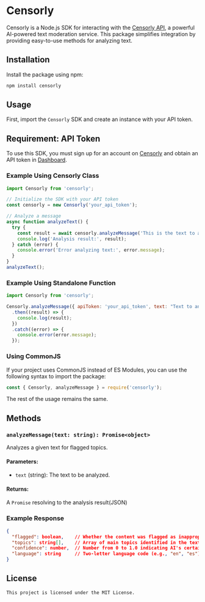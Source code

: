 # Censorly

Censorly is a Node.js SDK for interacting with the [Censorly API](https://censorly.dev/), a powerful AI-powered text moderation service. This package simplifies integration by providing easy-to-use methods for analyzing text.

## Installation

Install the package using npm:

```bash
npm install censorly
```

## Usage

First, import the `Censorly` SDK and create an instance with your API token.

## Requirement: API Token
To use this SDK, you must sign up for an account on [Censorly](https://censorly.dev/) and obtain an API token in [Dashboard](https://censorly.dev/dashboard).


### Example Using Censorly Class

```javascript
import Censorly from 'censorly';

// Initialize the SDK with your API token
const censorly = new Censorly('your_api_token');

// Analyze a message
async function analyzeText() {
  try {
    const result = await censorly.analyzeMessage('This is the text to analyze.');
    console.log('Analysis result:', result);
  } catch (error) {
    console.error('Error analyzing text:', error.message);
  }
}
analyzeText();
```

### Example Using Standalone Function
```Javascript
import Censorly from 'censorly';

Censorly.analyzeMessage({ apiToken: 'your_api_token', text: "Text to analyze" }) // Must be a valid Object
  .then((result) => {
    console.log(result);
  })
  .catch((error) => {
    console.error(error.message);
  });

```



### Using CommonJS 
If your project uses CommonJS instead of ES Modules, you can use the following syntax to import the package:

```javascript
const { Censorly, analyzeMessage } = require('censorly');
```

The rest of the usage remains the same.

## Methods

### `analyzeMessage(text: string): Promise<object>`

Analyzes a given text for flagged topics.

#### Parameters:
- `text` (string): The text to be analyzed.

#### Returns:
A `Promise` resolving to the analysis result(JSON)

### Example Response

```json
{
  "flagged": boolean,    // Whether the content was flagged as inappropriate
  "topics": string[],    // Array of main topics identified in the text
  "confidence": number,  // Number from 0 to 1.0 indicating AI's certainty
  "language": string     // Two-letter language code (e.g., "en", "es") or "Unknown"
}
```

## License
```
This project is licensed under the MIT License.
```
